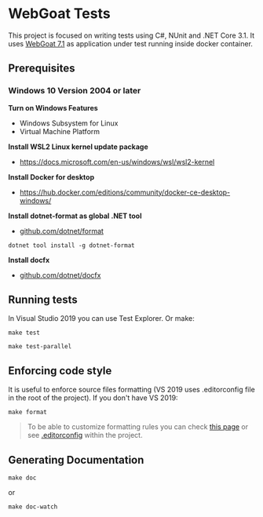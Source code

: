 # WebGoat Tests

This project is focused on writing tests using C#, NUnit and .NET Core 3.1. It uses [WebGoat 7.1](https://github.com/WebGoat/WebGoat/releases/tag/7.1) as application under test running inside docker container.

## Prerequisites

### Windows 10 Version 2004 or later

**Turn on Windows Features**
- Windows Subsystem for Linux
- Virtual Machine Platform

**Install WSL2 Linux kernel update package**
- https://docs.microsoft.com/en-us/windows/wsl/wsl2-kernel

**Install Docker for desktop**
- https://hub.docker.com/editions/community/docker-ce-desktop-windows/

**Install dotnet-format as global .NET tool**
- [github.com/dotnet/format](https://github.com/dotnet/format)
```
dotnet tool install -g dotnet-format
```

**Install docfx**
- [github.com/dotnet/docfx](https://github.com/dotnet/docfx/releases)

## Running tests

In Visual Studio 2019 you can use Test Explorer. Or make:

```
make test
```
```
make test-parallel
```

## Enforcing code style

It is useful to enforce source files formatting (VS 2019 uses .editorconfig file in the root of the project). If you don't have VS 2019:

```
make format
```

> To be able to customize formatting rules you can check [this page](https://docs.microsoft.com/en-us/visualstudio/ide/editorconfig-formatting-conventions?view=vs-2019) or see [.editorconfig](https://editorconfig.org/) within the project.

## Generating Documentation

```
make doc
```

or

```
make doc-watch
```
